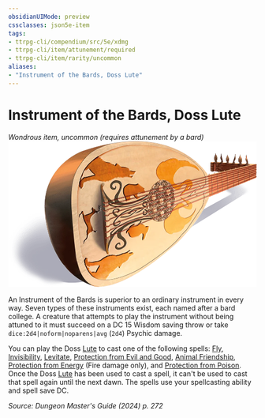 ```yaml
---
obsidianUIMode: preview
cssclasses: json5e-item
tags:
- ttrpg-cli/compendium/src/5e/xdmg
- ttrpg-cli/item/attunement/required
- ttrpg-cli/item/rarity/uncommon
aliases: 
- "Instrument of the Bards, Doss Lute"
---
```

# Instrument of the Bards, Doss Lute
*Wondrous item, uncommon (requires attunement by a bard)*  
![](Інструменти%20ДМ/CLI/items/img/doss-lute.webp#right)


An Instrument of the Bards is superior to an ordinary instrument in every way. Seven types of these instruments exist, each named after a bard college. A creature that attempts to play the instrument without being attuned to it must succeed on a DC 15 Wisdom saving throw or take `dice:2d4|noform|noparens|avg` (`2d4`) Psychic damage.

You can play the Doss [Lute](Інструменти%20ДМ/CLI/items/lute-xphb.md) to cast one of the following spells: [Fly](Інструменти%20ДМ/CLI/spells/fly-xphb.md), [Invisibility](Інструменти%20ДМ/CLI/spells/invisibility-xphb.md), [Levitate](Інструменти%20ДМ/CLI/spells/levitate-xphb.md), [Protection from Evil and Good](Інструменти%20ДМ/CLI/spells/protection-from-evil-and-good-xphb.md), [Animal Friendship](Інструменти%20ДМ/CLI/spells/animal-friendship-xphb.md), [Protection from Energy](Інструменти%20ДМ/CLI/spells/protection-from-energy-xphb.md) (Fire damage only), and [Protection from Poison](Інструменти%20ДМ/CLI/spells/protection-from-poison-xphb.md). Once the Doss [Lute](Інструменти%20ДМ/CLI/items/lute-xphb.md) has been used to cast a spell, it can't be used to cast that spell again until the next dawn. The spells use your spellcasting ability and spell save DC.

*Source: Dungeon Master's Guide (2024) p. 272*